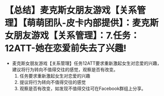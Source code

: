 # 【总结】麦克斯女朋友游戏【关系管理】【萌萌团队-皮卡内部提供】：麦克斯女朋友游戏【关系管理】：7.任务：12ATT-她在恋爱前失去了兴趣!

-   麦克斯女朋友游戏【关系管理】任务12ATT要求重新激起女生对恋爱的兴趣，建议将行为转向不值得交往的感觉，观察是否有改变。
    1.  任务要求重新激起女生对恋爱的兴趣
    2.  提议将行为转向不值得交往的感觉
    3.  观察是否有改变，如发现不值得交往可在Facebook群组上分享。